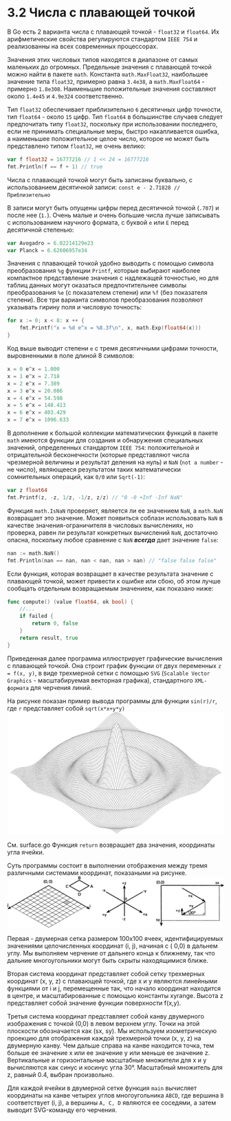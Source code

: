 # 3.2 Числа с плавающей точкой

В Go есть 2 варианта числа с плавающей точкой - `float32` и `float64`.
Их арифметические свойства регулируются стандартом `IEEE 754` и реализованны на всех современных процессорах.

Значения этих числовых типов находятся в диапазоне от самых маленьких до огромных. Предельные значения с плавающей
точкой можно найти в пакете `math`. Константа `math.MaxFloat32`, наибольшее значение типа `float32`, примерно равна
`3.4e38`, а `math.MaxFloat64` - примерно `1.8e308`. Наименьшие положительные значения составляют около `1.4e45`
и `4.9e324` соответственно.

Тип `float32` обеспечивает приблизительно `6` десятичных цифр точности, тип `float64` - около `15` цифр.
Тип `float64` в большинстве случаев следует предпочитать типу `float32`, поскольку при использовании последнего, если не
принимать специальные меры, быстро накапливается ошибка, а наименьшее положительное целое число, которое не может быть
представлено типом `float32`, не очень велико:

``` go
var f float32 = 16777216 // 1 << 24 = 16777216
fmt.Println(f == f + 1) // true
```

Числа с плавающей точкой могут быть записаны буквально, с использованием десятичной записи:
`const e - 2.71828 // Приблизительно`

В записи могут быть опущены цифры перед десятичной точкой (`.707`) и после нее (`1.`). Очень малые и очень большие числа
лучше записывать с использованием научного формата, с буквой `e` или `E` перед десятичной степенью:

``` go
var Avogadro = 6.02214129e23
var Planck = 6.62606957e34
```

Значения с плавающей точкой удобно выводить с помощью символа преобразования `%g` функции `Printf`, которые выбирают
наиболее компактное представление значения с надлежащей точностью, но для таблиц данных могут оказаться предпочтительнее
символы преобразования `%e` (с показателем степени) или `%f` (без показателя степени). Все три варианта символов
преобразования позволяют указывать гирину поля и числовую точность:

``` go
for x := 0; x < 8: x ++ {
    fmt.Printf("x = %d e^x = %8.3f\n", x, math.Exp(float64(x))) 
}
```

Код выше выводит степени `e` с тремя десятичными цифрами точности, выровненными в поле длиной 8 символов:

``` go
x = 0 e^x = 1.000
x = 1 e^x = 2.718
x = 2 e^x = 7.389
x = 3 e^x = 20.086
x = 4 e^x = 54.598
x = 5 e^x = 148.413
x = 6 e^x = 403.429
x = 7 e^x = 1096.633
```

В дополнение к большой коллекции математических функций в пакете `math` имеются функции для создания и обнаружения
специальных значений, определенных стандартом `IEEE 754`: положительной и отрицательной бесконечности (которые
представляют числа чрезмерной величины и результат деления на нуль) и `NaN` (`not a number` - не число), являющееся
результатом таких математически сомнительных операций, как `0/0` или `Sqrt(-1)`:

``` go
var z float64
fmt.Printf(z, -z, 1/z, -1/z, z/z) // "0 -0 +Inf -Inf NaN"
```

Функция `math.IsNaN` проверяет, является ли ее значением `NaN`, а `math.NaN` возвращает это значение.
Может появиться соблазн использовать `NaN` в качестве значения-ограничителя в числовых вычислениях, но проверка, равен
ли
результат конкретных вычислений `NaN`, достаточно опасна, поскольку любое сравнение с `NaN` **_всегда_** дает
значение `false`:

``` go
nan := math.NaN()
fmt.Println(nan == nan, nan < nan, nan > nan) // "false false false"
```

Если функция, которая возвращает в качестве результата значение с плавающей точкой, может привести к ошибке или сбою, об
этом лучше сообщать отдельным возвращаемым значением, как показано ниже:

``` go
func compute() (value float64, ok bool) {
    //...
    if failed {
        return 0, false
    }
    return result, true
}
```

Приведенная далее программа иллюстрирует графические вычисления с плавающей точкой. Она строит график функции от двух
переменных `z = f(x, y)`, в виде трехмерной сетки с помощью `SVG` (`Scalable Vector Graphics` - масштабируемая векторная
графика), стандартного `XML-формата` для черчения линий.

На рисунке показан пример вывода программы для функции `sin(r)/r`, где `r` представляет собой `sqrt(x*x+y*y)`
![img.png](img.png)

См. surface.go
Функция `return` возвращает два значения, координаты угла ячейки.

Суть программы состоит в выполнении отображения между тремя различными системами координат, показаными на рисунке.
![img_1.png](img_1.png)

Первая - двумерная сетка размером 100х100 ячеек, идентифицируемых значениями целочисленных координат (i, j), начиная с (
0,0) в дальнем углу.
Мы выполняем черчение от дальнего конца к ближнему, так что дальние многоугольники могут быть скрыты находящимися ближе.

Вторая система координат представляет собой сетку трехмерных координат (x, y, z) с плавающей точкой, где x и y являются
линейными функциями от i и j, перемещенные так, что начало координат находится в центре, и масштабированные с помощью
константы xyrange. Высота z представляет собой значение функции поверхности f(x,y).

Третья система координат представляет собой канву двумерного изображения с точкой (0,0) в левом верхнем углу. Точки на
этой плоскости обозначается как (sx, sy). Мы используем изометрическую проекцию для отображения каждой трехмерной
точки (x, y, z) на двумерную канву. Чем дальше справа на канве находится точка, тем больше ее значение x или ее значение
y
или меньше ее значение z. Вертикальные и горизонтальные масштабные множители для x и y вычисляются как синус и косинус
угла 30°.
Масштабный множитель для z, равный 0.4, выбран произвольно.

Для каждой ячейки в двумерной сетке функция `main` вычисляет координаты на канве четырех углов многоугольника `ABCD`,
где вершина `B` соответствует (i, j), а вершины `A, C, D` являются ее соседями, а затем выводит SVG-команду его
черчения.

